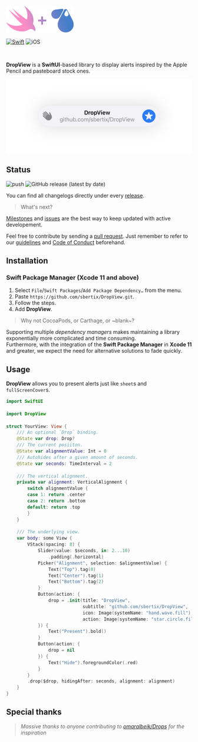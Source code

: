 <br />
<img alt="Header" src="https://github.com/sbertix/DropView/blob/main/Resources/header.png" height="72" />
<br />

[![Swift](https://img.shields.io/badge/Swift-5.2-%23DE5C43?style=flat&logo=swift)](https://swift.org)
![iOS](https://img.shields.io/badge/iOS-13.0-DD5D43)

<br />

**DropView** is a **SwiftUI**-based library to display alerts inspired by the Apple Pencil and pasteboard stock ones. 

<img alt="Notification" src="https://github.com/sbertix/DropView/blob/main/Resources/notification.png" />

<p />

## Status
![push](https://github.com/sbertix/DropView/workflows/push/badge.svg)
![GitHub release (latest by date)](https://img.shields.io/github/v/release/sbertix/DropView)

You can find all changelogs directly under every [release](https://github.com/sbertix/DropView/releases).

> What's next?

[Milestones](https://github.com/sbertix/DropView/milestones) and [issues](https://github.com/sbertix/DropView/issues) are the best way to keep updated with active developement.

Feel free to contribute by sending a [pull request](https://github.com/sbertix/DropView/pulls).
Just remember to refer to our [guidelines](CONTRIBUTING.md) and [Code of Conduct](CODE_OF_CONDUCT.md) beforehand.

<p />

## Installation
### Swift Package Manager (Xcode 11 and above)
1. Select `File`/`Swift Packages`/`Add Package Dependency…` from the menu.
1. Paste `https://github.com/sbertix/DropView.git`.
1. Follow the steps.
1. Add **DropView**.

> Why not CocoaPods, or Carthage, or ~blank~?

Supporting multiple _dependency managers_ makes maintaining a library exponentially more complicated and time consuming.\
Furthermore, with the integration of the **Swift Package Manager** in **Xcode 11** and greater, we expect the need for alternative solutions to fade quickly.

<p />

## Usage

**DropView** allows you to present alerts just like `sheet`s and `fullScreenCover`s. 

```swift
import SwiftUI

import DropView

struct YourView: View {
    /// An optional `Drop` binding.
    @State var drop: Drop?
    /// The current posiiton.
    @State var alignmentValue: Int = 0
    /// Autohides after a given amount of seconds.
    @State var seconds: TimeInterval = 2

    /// The vertical alignment.
    private var alignment: VerticalAlignment {
        switch alignmentValue {
        case 1: return .center
        case 2: return .bottom
        default: return .top
        }
    }

    /// The underlying view.
    var body: some View {
        VStack(spacing: 8) {
            Slider(value: $seconds, in: 2...10)
                .padding(.horizontal)
            Picker("Alignment", selection: $alignmentValue) {
                Text("Top").tag(0)
                Text("Center").tag(1)
                Text("Bottom").tag(2)
            }
            Button(action: {
                drop = .init(title: "DropView",
                             subtitle: "github.com/sbertix/DropView",
                             icon: Image(systemName: "hand.wave.fill").resizable(),
                             action: Image(systemName: "star.circle.fill").resizable())
            }) {
                Text("Present").bold()
            }
            Button(action: {
                drop = nil
            }) {
                Text("Hide").foregroundColor(.red)
            }
        }
        .drop($drop, hidingAfter: seconds, alignment: alignment)
    }
}
```

## Special thanks

> _Massive thanks to anyone contributing to [omaralbeik/Drops](https://github.com/omaralbeik/Drops) for the inspiration_

